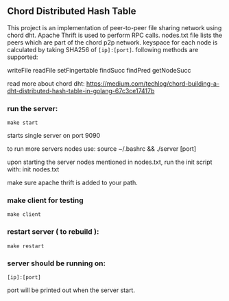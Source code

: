 ## Chord Distributed Hash Table

This project is an implementation of peer-to-peer file sharing network using chord dht. Apache Thrift is used to perform
RPC calls. nodes.txt file lists the peers which are part of the chord p2p network. keyspace for each node is calculated
by taking SHA256 of `[ip]:[port]`. following methods are supported:

writeFile readFile setFingertable findSucc findPred getNodeSucc

read more about chord dht: https://medium.com/techlog/chord-building-a-dht-distributed-hash-table-in-golang-67c3ce17417b

### run the server:

``
make start
``

starts single server on port 9090

to run more servers nodes use: source ~/.bashrc && ./server [port]

upon starting the server nodes mentioned in nodes.txt, run the init script with: init nodes.txt

make sure apache thrift is added to your path.

### make client for testing

``
make client
``

### restart server ( to rebuild ):

``
make restart
``

### server should be running on:

``
[ip]:[port]
``

port will be printed out when the server start.



